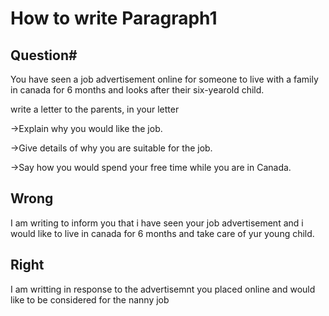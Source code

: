 # How to write Paragraph1

## Question#

You have seen a job advertisement online for someone to live with a family in canada for 6 months and looks after their six-yearold child.

write a letter to the parents, in your letter

->Explain why you would like the job.

->Give details of why you are suitable for the job.

->Say how you would spend your free time while you are in Canada.

## Wrong

I am writing to inform you that i have seen your job advertisement and i would like to live in canada for 6 months and take care of yur young child.


## Right

I am writting in response to the advertisemnt you placed online and would like to be considered for the nanny job